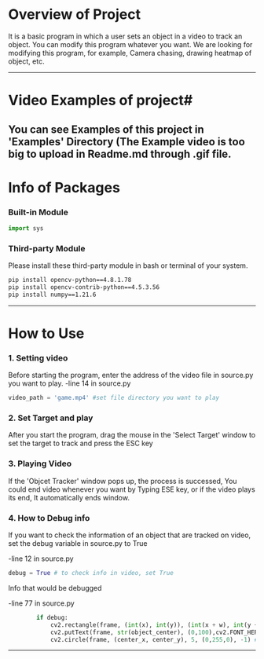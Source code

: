 # Overview of Project
It is a basic program in which a user sets an object in a video to track an object.
You can modify this program whatever you want.
We are looking for modifying this program, for example, Camera chasing, drawing heatmap of object, etc.

---

# Video Examples of project#
You can see Examples of this project in 'Examples' Directory
(The Example video is too big to upload in Readme.md through .gif file.
---

# Info of Packages
### Built-in Module
```python
import sys
```
### Third-party Module
Please install these third-party module in bash or terminal of your system.
```bash
pip install opencv-python==4.8.1.78
pip install opencv-contrib-python==4.5.3.56
pip install numpy==1.21.6
```

---
# How to Use
### 1. Setting video
Before starting the program, enter the address of the video file in source.py you want to play.
-line 14 in source.py
```python
video_path = 'game.mp4' #set file directory you want to play
```
### 2. Set Target and play
After you start the program, drag the mouse in the 'Select Target' window to set the target to track and press the ESC key
### 3. Playing Video
If the 'Objcet Tracker' window pops up, the process is successed, 
You could end video whenever you want by Typing ESE key, or if the video plays its end, It automatically ends window.
### 4. How to Debug info
If you want to check the information of an object that are tracked on video, set the debug variable in source.py to True

-line 12 in source.py
```python
debug = True # to check info in video, set True
```
Info that would be debugged  

-line 77 in source.py
```python
        if debug:
            cv2.rectangle(frame, (int(x), int(y)), (int(x + w), int(y + h)), (0, 255, 0), 2)
            cv2.putText(frame, str(object_center), (0,100),cv2.FONT_HERSHEY_SIMPLEX, 0.5,(0, 255, 0), 2, cv2.LINE_AA) #debugging coordinate of position
            cv2.circle(frame, (center_x, center_y), 5, (0,255,0), -1) #debugging center point
```
---
